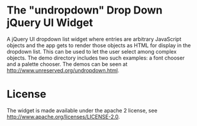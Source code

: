 # The "undropdown" Drop Down jQuery UI Widget

A jQuery UI dropdown list widget where entries are arbitrary
JavaScript objects and the app gets to render those objects as HTML
for display in the dropdown list. This can be used to let the user
select among complex objects. The demo directory includes two such
examples: a font chooser and a palette chooser. The demos can be seen
at <http://www.unreserved.org/undropdown.html>.

# License

The widget is made available under the apache 2 license, see
<http://www.apache.org/licenses/LICENSE-2.0>.
